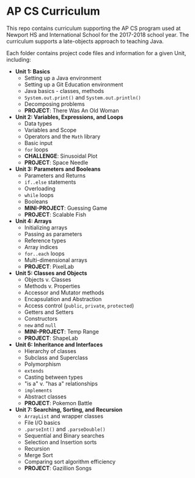 # AP CS Curriculum

This repo contains curriculum supporting the AP CS program used at Newport HS and International School for the 2017-2018 school year. The curriculum supports a late-objects approach to teaching Java.

Each folder contains project code files and information for a given Unit, including:

- **Unit 1: Basics**
    - Setting up a Java environment
    - Setting up a Git Education environment
    - Java basics - classes, methods
    - `System.out.print()` and `System.out.println()`
    - Decomposing problems
    - **PROJECT**: There Was An Old Woman
- **Unit 2: Variables, Expressions, and Loops**
    - Data types
    - Variables and Scope
    - Operators and the `Math` library
    - Basic input
    - `for` loops
    - **CHALLENGE**: Sinusoidal Plot
    - **PROJECT**: Space Needle
- **Unit 3: Parameters and Booleans**
    - Parameters and Returns
    - `if..else` statements
    - Overloading
    - `while` loops
    - Booleans
    - **MINI-PROJECT**: Guessing Game
    - **PROJECT**: Scalable Fish
- **Unit 4: Arrays**
    - Initializing arrays
    - Passing as parameters
    - Reference types
    - Array indices
    - `for..each` loops
    - Multi-dimensional arrays
    - **PROJECT**: PixelLab
- **Unit 5: Classes and Objects**
    - Objects v. Classes
    - Methods v. Properties
    - Accessor and Mutator methods
    - Encapsulation and Abstraction
    - Access control (`public`, `private`, `protected`)
    - Getters and Setters
    - Constructors
    - `new` and `null`
    - **MINI-PROJECT**: Temp Range
    - **PROJECT**: ShapeLab
- **Unit 6: Inheritance and Interfaces**
    - Hierarchy of classes
    - Subclass and Superclass
    - Polymorphism
    - `extends`
    - Casting between types
    - "is a" v. "has a" relationships
    - `implements`
    - Abstract classes
    - **PROJECT**: Pokemon Battle
- **Unit 7: Searching, Sorting, and Recursion**
    - `ArrayList` and wrapper classes
    - File I/O basics
    - `.parseInt()` and `.parseDouble()`
    - Sequential and Binary searches
    - Selection and Insertion sorts
    - Recursion
    - Merge Sort
    - Comparing sort algorithm efficiency
    - **PROJECT**: Gazillion Songs
